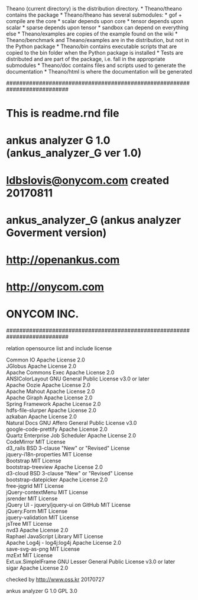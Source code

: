 Theano (current directory) is the distribution directory.
    * Theano/theano contains the package
    * Theano/theano has several submodules:
        * gof + compile are the core
        * scalar depends upon core
        * tensor depends upon scalar
        * sparse depends upon tensor
        * sandbox can depend on everything else
    * Theano/examples are copies of the example found on the wiki
    * Theano/benchmark and Theano/examples are in the distribution, but not in
      the Python package
    * Theano/bin contains executable scripts that are copied to the bin folder
      when the Python package is installed
    * Tests are distributed and are part of the package, i.e. fall in
      the appropriate submodules
    * Theano/doc contains files and scripts used to generate the documentation
    * Theano/html is where the documentation will be generated

###########################################################################
# This is readme.rnd file 
# ankus analyzer G 1.0 (ankus_analyzer_G ver 1.0) 
# ldbslovis@onycom.com created 20170811
# ankus_analyzer_G (ankus analyzer Goverment version)
# http://openankus.com
# http://onycom.com
# ONYCOM INC.
###########################################################################


relation opensource list and include license

 Common IO                            Apache License 2.0 <br>
 JGlobus                              Apache License 2.0 <br>
 Apache Commons Exec                  Apache License 2.0 <br>
 ANSIColorLayout                      GNU General Public License v3.0 or later <br>
 Apache Oozie                         Apache License 2.0 <br>
 Apache Mahout                        Apache License 2.0 <br>
 Apache Giraph                        Apache License 2.0 <br>
 Spring Framework                     Apache License 2.0 <br>
 hdfs-file-slurper                    Apache License 2.0 <br>
 azkaban                              Apache License 2.0 <br>
 Natural Docs                         GNU Affero General Public License v3.0 <br>
 google-code-prettify                 Apache License 2.0 <br>
 Quartz Enterprise Job Scheduler      Apache License 2.0 <br>
 CodeMirror                           MIT License <br>
 d3_rails                             BSD 3-clause "New" or "Revised" License  <br>
 jquery-i18n-properties               MIT License <br>
 Bootstrap                            MIT License <br>
 bootstrap-treeview                   Apache License 2.0 <br>
 d3-cloud                             BSD 3-clause "New" or "Revised" License <br>
 bootstrap-datepicker                 Apache License 2.0 <br>
 free-jqgrid                          MIT License <br>
 jQuery-contextMenu                   MIT License <br>
 jsrender                             MIT License <br>
 jQuery UI - jquery/jquery-ui on GitHub MIT License <br>
 jQuery.Form                          MIT License <br>
 jquery-validation                    MIT License <br>
 jsTree                               MIT License <br>
 nvd3                                 Apache License 2.0 <br>
 Raphael JavaScript Library           MIT License <br>
 Apache Log4j - log4j:log4j           Apache License 2.0 <br>
 save-svg-as-png                      MIT License <br>
 mzExt                                MIT License <br>
 Ext.ux.SimpleIFrame                  GNU Lesser General Public License v3.0 or later <br>
 sigar                                Apache License 2.0 <br>
 
 checked by http://www.oss.kr 20170727 
 
 ankus analyzer G 1.0 GPL 3.0
 
